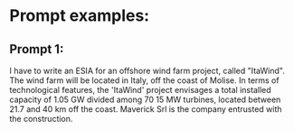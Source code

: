 # Prompt examples:

## Prompt 1:
I have to write an ESIA for an offshore wind farm project, called "ItaWind". The wind farm will be located in Italy, off the coast of Molise. In terms of technological features, the 'ItaWind' project envisages a total installed capacity of 1.05 GW divided among 70 15 MW turbines, located between 21.7 and 40 km off the coast. Maverick Srl is the company entrusted with the construction.
